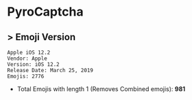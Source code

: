 # PyroCaptcha

## > Emoji Version
```
Apple iOS 12.2
Vendor: Apple
Version: iOS 12.2
Release Date: March 25, 2019
Emojis: 2776
```

- Total Emojis with length 1 (Removes Combined emojis):  **981**
